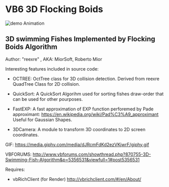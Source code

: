 # VB6 3D Flocking Boids

![demo Animation](https://media.giphy.com/media/dJRcmFdKd2ezVKjwrF/giphy.gif)

3D swimming Fishes Implemented by Flocking Boids Algorithm
----------------------------------------------------------

Author:    "reexre"  , AKA: MiorSoft, Roberto Mior


Interesting features included in source code:

+ OCTREE:   OctTree class for 3D collision detection.
	        Derived from reexre QuadTree Class for 2D collision.

+ QuickSort: A QuickSort Algorihm used for sorting fishes draw-order
            that can be used for other pourposes.

+ FastEXP:  A fast approximation of EXP function perforemed by
            Pade approximant: https://en.wikipedia.org/wiki/Pad%C3%A9_approximant
            Useful for Gaussian Shapes.

+ 3DCamera: A module to transform 3D coordinates to 2D screen coordinates.



GIF:
https://media.giphy.com/media/dJRcmFdKd2ezVKjwrF/giphy.gif

VBFORUMS:
http://www.vbforums.com/showthread.php?870755-3D-Swimming-Fish-Algorithm&p=5356531&viewfull=1#post5356531

Requires:
  * vbRichClient (for Render) http://vbrichclient.com/#/en/About/

  
  
  